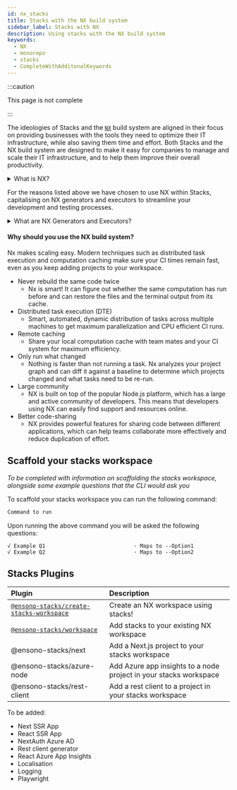 ```yaml
---
id: nx_stacks
title: Stacks with the NX build system
sidebar_label: Stacks with NX
description: Using stacks with the NX build system
keywords:
  - NX
  - monorepo
  - stacks
  - CompleteWithAdditonalKeywords
---
```


:::caution

This page is not complete

:::

The ideologies of Stacks and the [`NX`](https://nx.dev/) build system are aligned in their focus on providing businesses with the tools they need to optimize their IT infrastructure, while also saving them time and effort. Both Stacks and the NX build system are designed to make it easy for companies to manage and scale their IT infrastructure, and to help them improve their overall productivity. 

<details>
  <summary>What is NX?</summary>
    <p>The NX build system is a powerful tool that allows developers to easily build, test, and deploy their applications. It is built on top of the popular open-source Node.js platform, and provides a streamlined and efficient workflow for building and deploying applications. With NX, developers can easily manage their dependencies, automate tasks, and quickly test their applications in different environments.</p> 
    <p>Additionally, NX provides powerful features such as code-sharing, optimized builds, and real-time feedback, making it an ideal choice for any developer looking to streamline their development process and improve their productivity.</p>

:::tip Find out more!
Find out more about NX through their official [documentation](https://nx.dev/getting-started/intro)!
:::

</details>

For the reasons listed above we have chosen to use NX within Stacks, capitalising on NX generators and executors to streamline your development and testing processes. 

<details>
  <summary>What are NX Generators and Executors?</summary>
    <p>NX generators and executors are two powerful features of the NX build system that allow developers to quickly and easily generate new code and files for their projects, as well as to automate common tasks.</p>
    <p>NX generators are templates that can be used to quickly generate new code and files for different types of projects, such as Angular applications, React components, and Node.js services. Developers can use these generators to quickly create the code and files they need, based on pre-defined templates, saving them time and effort.</p>
    <p>NX executors, on the other hand, are scripts that can be used to automate common tasks, such as building, testing, and deploying code. Developers can use these executors to automate repetitive tasks and to streamline their workflow. Executors can also be customized to suit the specific needs of a project, making them a highly versatile tool.</p>
    <p>Both generators and executors are integrated with the NX build system, which enables developers to easily build, test and deploy their application. They also allow for consistent patterns to be followed in the project, making it easier for developers to understand the project structure and for maintainability.</p>
</details>

#### Why should you use the NX build system?

Nx makes scaling easy. Modern techniques such as distributed task execution and computation caching make sure your CI times remain fast, even as you keep adding projects to your workspace.
- Never rebuild the same code twice
  - Nx is smart! It can figure out whether the same computation has run before and can restore the files and the terminal output from its cache.
- Distributed task execution (DTE)
  - Smart, automated, dynamic distribution of tasks across multiple machines to get maximum parallelization and CPU efficient CI runs.
- Remote caching
  - Share your local computation cache with team mates and your CI system for maximum efficiency.
- Only run what changed
  - Nothing is faster than not running a task. Nx analyzes your project graph and can diff it against a baseline to determine which projects changed and what tasks need to be re-run.
- Large community
  - NX is built on top of the popular Node.js platform, which has a large and active community of developers. This means that developers using NX can easily find support and resources online.
- Better code-sharing
  - NX provides powerful features for sharing code between different applications, which can help teams collaborate more effectively and reduce duplication of effort.

## Scaffold your stacks workspace

*_To be completed with information on scaffolding the stacks workspace, alongside some example questions that the CLI would ask you_*

To scaffold your stacks workspace you can run the following command:
```bash
Command to run 
```

Upon running the above command you will be asked the following questions:
```
√ Example Q1                            · Maps to --Option1
√ Example Q2                            · Maps to --Option2
```

## Stacks Plugins


| Plugin | Description |
| :---   | :---   |
| [`@ensono-stacks/create-stacks-workspace`](ensono-stacks-create-stacks-workspace) | Create an NX workspace using stacks! |
| [`@ensono-stacks/workspace`](./workspace/plugin-template.md) | Add stacks to your existing NX workspace | 
| @ensono-stacks/next | Add a Next.js project to your stacks workspace |
| @ensono-stacks/azure-node | Add Azure app insights to a node project in your stacks workspace|
| @ensono-stacks/rest-client | Add a rest client to a project in your stacks workspace |

To be added: 
- Next SSR App
- React SSR App
- NextAuth Azure AD
- Rest client generator
- React Azure App Insights
- Localisation
- Logging
- Playwright
